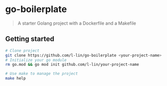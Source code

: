 # go-boilerplate

> A starter Golang project with a Dockerfile and a Makefile

## Getting started

```bash
# Clone project
git clone https://github.com/l-lin/go-boilerplate <your-project-name>
# Initialize your go module
rm go.mod && go mod init github.com/l-lin/your-project-name

# Use make to manage the project
make help
```
